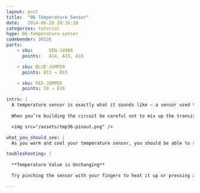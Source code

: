 ```yaml
---
layout: post
title:  "06 Temperature Sensor"
date:   2014-06-20 20:16:18
categories: tutorial
hype: 06-temperature-sensor
codebender: 36526
parts:
    - sku:	    SEN-10988
      points:	A14, A15, A16

    - sku: BLUE-JUMPER
      points: B13 → B15

    - sku: RED-JUMPER
      points: I8 → E16

intro: |
  A temperature sensor is exactly what it sounds like – a sensor used to measure ambient temperature. This particular sensor has three pins – a positive, a ground, and a signal. This is a linear temperature sensor. A change in temperature of one degree centigrade is equal to a change of 10 millivolts at the sensor output. The TMP36 sensor has a nominal 750 mV at 25°C (about room temperature). In this circuit, you’ll learn how to integrate the temperature sensor with your MicroView, and use the serial monitor to display the temperature.
  
  When you’re building the circuit be careful not to mix up the transistor and the temperature sensor, they’re almost identical. Look for “TMP” on the body of the temperature sensor.

  <img src="/assets/tmp36-pinout.png" />

what_you_should_see: |
  As you warm and cool your temperature sensor, you should be able to see the gauge on your MicroView's display go up or down. 

toubleshooting: |
  
  **Temperature Value is Unchanging**

  Try pinching the sensor with your fingers to heat it up or pressing a bag of ice against it to cool it down.

---
```

